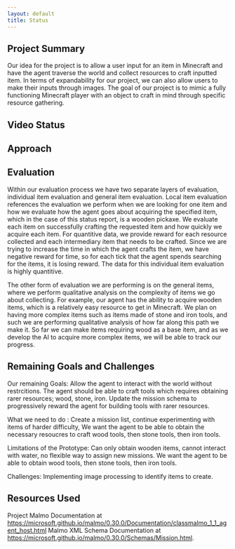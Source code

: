 ```yaml
---
layout: default
title: Status
---
```

## Project Summary
Our idea for the project is to allow a user input for an item in Minecraft and have the agent traverse the world and collect resources to craft inputted item. In terms of expandability for our project, we can also allow users to make their inputs through images. The goal of our project is to mimic a fully functioning Minecraft player with an object to craft in mind through specific resource gathering.
## Video Status

## Approach

## Evaluation
Within our evaluation process we have two separate layers of evaluation, individual item evaluation and general item evaluation. Local item evaluation references the evaluation we perform when we are looking for one item and how we evaluate how the agent goes about acquiring the specified item, which in the case of this status report, is a wooden pickaxe. We evaluate each item on successfully crafting the requested item and how quickly we acquire each item. For quantitive data, we provide reward for each resource collected and each intermediary item that needs to be crafted. Since we are trying to increase the time in which the agent crafts the item, we have negative reward for time, so for each tick that the agent spends searching for the items, it is losing reward. The data for this individual item evaluation is highly quantitive. 

The other form of evaluation we are performing is on the general items, where we perform qualitative analysis on the complexity of items we go about collecting. For example, our agent has the ability to acquire wooden items, which is a relatively easy resource to get in Minecraft. We plan on having more complex items such as items made of stone and iron tools, and such we are performing qualitative analysis of how far along this path we make it. So far we can make items requiring wood as a base item, and as we develop the AI to acquire more complex items, we will be able to track our progress. 

## Remaining Goals and Challenges
Our remaining 
Goals: Allow the agent to interact with the world without restrcitions. The agent should be able to craft tools which requires obtaining rarer resources; wood, stone, iron. Update the mission schema to progressively reward the agent for building tools with rarer resources. 

What we need to do : Create a mission list, continue experimenting with items of harder difficulty, We want the agent to be able to obtain the necessary resoucres to craft wood tools, then stone tools, then iron tools. 

Limitations of the Prototype: Can only obtain wooden items, cannot interact with water, no flexible way to assign new missions. We want the agent to be able to obtain wood tools, then stone tools, then iron tools. 

Challenges: Implementing image processing to identify items to create.

## Resources Used
Project Malmo Documentation at https://microsoft.github.io/malmo/0.30.0/Documentation/classmalmo_1_1_agent_host.html
Malmo XML Schema Documentation at https://microsoft.github.io/malmo/0.30.0/Schemas/Mission.html.


